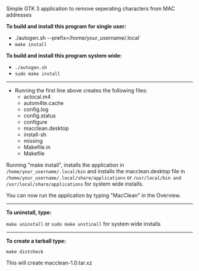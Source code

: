 Simple GTK 3 application to remove seperating characters from MAC addresses


**To build and install this program for single user:**

* ./autogen.sh --prefix=/home/your_username/.local`
* `make install`

**To build and install this program system wide:**

* `./autogen.sh`
* `sudo make install`

-------------
* Running the first line above creates the following files:
	* aclocal.m4
	* autom4te.cache
	* config.log
	* config.status
	* configure
	* macclean.desktop
	* install-sh
	* missing
	* Makefile.in
	* Makefile

Running "make install", installs the application in `/home/your_username/.local/bin`
and installs the macclean.desktop file in `/home/your_username/.local/share/applications`
or `/usr/local/bin and /usr/local/share/applications` for system wide installs.

You can now run the application by typing "MacClean" in the Overview.

----------------
**To uninstall, type:**

`make uninstall`
or
`sudo make unstinall` for system wide installs

----------------
**To create a tarball type:**

`make distcheck`

This will create macclean-1.0.tar.xz
